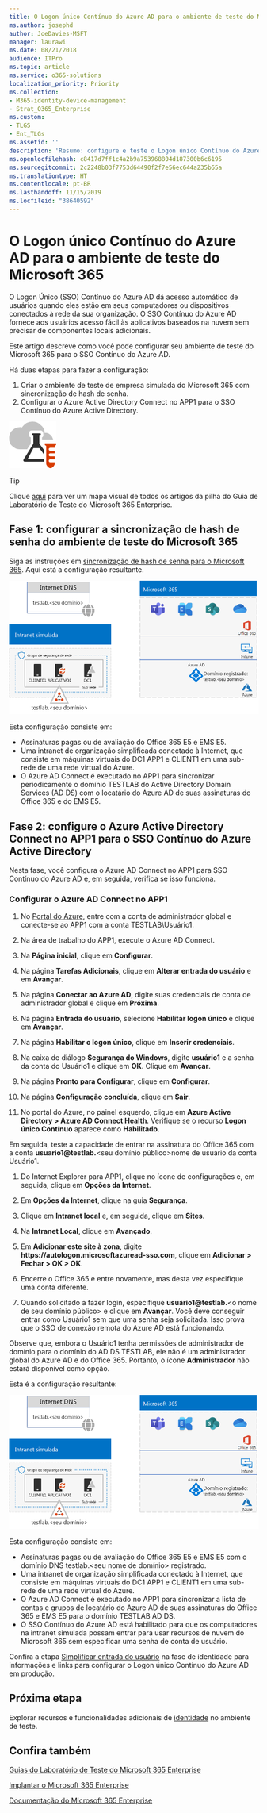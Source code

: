 ```yaml
---
title: O Logon único Contínuo do Azure AD para o ambiente de teste do Microsoft 365
ms.author: josephd
author: JoeDavies-MSFT
manager: laurawi
ms.date: 08/21/2018
audience: ITPro
ms.topic: article
ms.service: o365-solutions
localization_priority: Priority
ms.collection:
- M365-identity-device-management
- Strat_O365_Enterprise
ms.custom:
- TLGS
- Ent_TLGs
ms.assetid: ''
description: 'Resumo: configure e teste o Logon único Contínuo do Azure AD para o ambiente de teste do Microsoft 365.'
ms.openlocfilehash: c8417d7ff1c4a2b9a753968804d187300b6c6195
ms.sourcegitcommit: 2c2248b03f7753d64490f2f7e56ec644a235b65a
ms.translationtype: HT
ms.contentlocale: pt-BR
ms.lasthandoff: 11/15/2019
ms.locfileid: "38640592"
---
```

# <a name="azure-ad-seamless-single-sign-on-for-your-microsoft-365-test-environment"></a>O Logon único Contínuo do Azure AD para o ambiente de teste do Microsoft 365

O Logon Único (SSO) Contínuo do Azure AD dá acesso automático de usuários quando eles estão em seus computadores ou dispositivos conectados à rede da sua organização. O SSO Contínuo do Azure AD fornece aos usuários acesso fácil às aplicativos baseados na nuvem sem precisar de componentes locais adicionais.

Este artigo descreve como você pode configurar seu ambiente de teste do Microsoft 365 para o SSO Contínuo do Azure AD.

Há duas etapas para fazer a configuração:

1.  Criar o ambiente de teste de empresa simulada do Microsoft 365 com sincronização de hash de senha.
2.  Configurar o Azure Active Directory Connect no APP1 para o SSO Contínuo do Azure Active Directory.
    
![Guias de laboratório de teste da Microsoft Cloud](media/m365-enterprise-test-lab-guides/cloud-tlg-icon.png) 
    
> [!TIP]
> Clique [aqui](media/m365-enterprise-test-lab-guides/Microsoft365EnterpriseTLGStack.pdf) para ver um mapa visual de todos os artigos da pilha do Guia de Laboratório de Teste do Microsoft 365 Enterprise.
  
## <a name="phase-1-configure-password-hash-synchronization-for-your-microsoft-365-test-environment"></a>Fase 1: configurar a sincronização de hash de senha do ambiente de teste do Microsoft 365

Siga as instruções em [sincronização de hash de senha para o Microsoft 365](password-hash-sync-m365-ent-test-environment.md). Aqui está a configuração resultante.
  
![Empresa simulada com ambiente de teste de sincronização de hash de senha](media/pass-through-auth-m365-ent-test-environment/Phase1.png)
  
Esta configuração consiste em: 
  
- Assinaturas pagas ou de avaliação do Office 365 E5 e EMS E5.
- Uma intranet de organização simplificada conectado à Internet, que consiste em máquinas virtuais do DC1 APP1 e CLIENT1 em uma sub-rede de uma rede virtual do Azure. 
- O Azure AD Connect é executado no APP1 para sincronizar periodicamente o domínio TESTLAB do Active Directory Domain Services (AD DS) com o locatário do Azure AD de suas assinaturas do Office 365 e do EMS E5.

## <a name="phase-2-configure-azure-ad-connect-on-app1-for-azure-ad-seamless-sso"></a>Fase 2: configure o Azure Active Directory Connect no APP1 para o SSO Contínuo do Azure Active Directory

Nesta fase, você configura o Azure AD Connect no APP1 para SSO Contínuo do Azure AD e, em seguida, verifica se isso funciona.

### <a name="configure-azure-ad-connect-on-app1"></a>Configurar o Azure AD Connect no APP1

1. No [Portal do Azure](https://portal.azure.com), entre com a conta de administrador global e conecte-se ao APP1 com a conta TESTLAB\Usuário1.

2. Na área de trabalho do APP1, execute o Azure AD Connect.

3. Na **Página inicial**, clique em **Configurar**.

4. Na página **Tarefas Adicionais**, clique em **Alterar entrada do usuário** e em **Avançar**.

5. Na página **Conectar ao Azure AD**, digite suas credenciais de conta de administrador global e clique em **Próxima**.

6. Na página **Entrada do usuário**, selecione **Habilitar logon único** e clique em **Avançar**.

7. Na página **Habilitar o logon único**, clique em **Inserir credenciais**.

8. Na caixa de diálogo **Segurança do Windows**, digite **usuário1** e a senha da conta do Usuário1 e clique em **OK**. Clique em **Avançar**.

9. Na página **Pronto para Configurar**, clique em **Configurar**.

10. Na página **Configuração concluída**, clique em **Sair**.

11. No portal do Azure, no painel esquerdo, clique em **Azure Active Directory > Azure AD Connect Health**. Verifique se o recurso **Logon único Contínuo** aparece como **Habilitado**.

Em seguida, teste a capacidade de entrar na assinatura do Office 365 com a conta <strong>usuario1@testlab.</strong>\<seu domínio público>nome de usuário da conta Usuário1.

1. Do Internet Explorer para APP1, clique no ícone de configurações e, em seguida, clique em **Opções da Internet**.
 
2. Em **Opções da Internet**, clique na guia **Segurança**.

3. Clique em **Intranet local** e, em seguida, clique em **Sites**.

4. Na **Intranet Local**, clique em **Avançado**.

5. Em **Adicionar este site à zona**, digite **https<span>://</span>autologon.microsoftazuread-sso.com**, clique em **Adicionar > Fechar > OK > OK**.

6. Encerre o Office 365 e entre novamente, mas desta vez especifique uma conta diferente.

7. Quando solicitado a fazer login, especifique <strong>usuário1@testlab.</strong>\<o nome de seu domínio público> e clique em **Avançar**. Você deve conseguir entrar como Usuário1 sem que uma senha seja solicitada. Isso prova que o SSO de conexão remota do Azure AD está funcionando.

Observe que, embora o Usuário1 tenha permissões de administrador de domínio para o domínio do AD DS TESTLAB, ele não é um administrador global do Azure AD e do Office 365. Portanto, o ícone **Administrador** não estará disponível como opção.

Esta é a configuração resultante:

![A empresa simulada com ambiente de teste de autenticação de passagem](media/pass-through-auth-m365-ent-test-environment/Phase1.png)

 
Esta configuração consiste em:

- Assinaturas pagas ou de avaliação do Office 365 E5 e EMS E5 com o domínio DNS testlab.\<seu nome de domínio> registrado.
- Uma intranet de organização simplificada conectado à Internet, que consiste em máquinas virtuais do DC1 APP1 e CLIENT1 em uma sub-rede de uma rede virtual do Azure. 
- O Azure AD Connect é executado no APP1 para sincronizar a lista de contas e grupos de locatário do Azure AD de suas assinaturas do Office 365 e EMS E5 para o domínio TESTLAB AD DS. 
- O SSO Contínuo do Azure AD está habilitado para que os computadores na intranet simulada possam entrar para usar recursos de nuvem do Microsoft 365 sem especificar uma senha de conta de usuário.

Confira a etapa [Simplificar entrada do usuário](identity-secure-your-passwords.md#identity-sso) na fase de identidade para informações e links para configurar o Logon único Contínuo do Azure AD em produção.

## <a name="next-step"></a>Próxima etapa

Explorar recursos e funcionalidades adicionais de [identidade](m365-enterprise-test-lab-guides.md#identity) no ambiente de teste.

## <a name="see-also"></a>Confira também

[Guias do Laboratório de Teste do Microsoft 365 Enterprise](m365-enterprise-test-lab-guides.md)

[Implantar o Microsoft 365 Enterprise](deploy-microsoft-365-enterprise.md)

[Documentação do Microsoft 365 Enterprise](https://docs.microsoft.com/microsoft-365-enterprise/)


